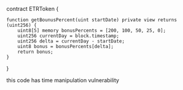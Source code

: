 
contract ETRToken {

    function getBounusPercent(uint startDate) private view returns (uint256) {
        uint8[5] memory bonusPercents = [200, 100, 50, 25, 0];
        uint256 currentDay = block.timestamp;
        uint256 delta = currentDay - startDate;
        uint8 bonus = bonusPercents[delta];
        return bonus;
    }
}


 this code has time manipulation vulnerability